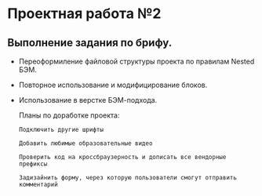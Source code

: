 Проектная работа №2
=====================
**Выполнение задания по брифу.**
-----------------------------------
* Переоформиление файловой структуры проекта по правилам Nested БЭМ.
* Повторное использование и модифицирование блоков.
* Использование в верстке БЭМ-подхода.

    Планы по доработке проекта:
    

    ```Подключить другие шрифты```
    
    ```Добавить любимые образовательные видео```
    
    ```Проверить код на кроссбраузерность и дописать все вендорные префиксы```
    
    ```Задизайнить форму, через которую пользователи смогут отправить комментарий```
